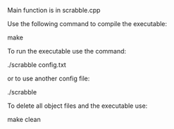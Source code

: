 Main function is in scrabble.cpp

Use the following command to compile the executable:

make

To run the executable use the command:

./scrabble config.txt

or to use another config file:

./scrabble <config file>

To delete all object files and the executable use:

make clean
